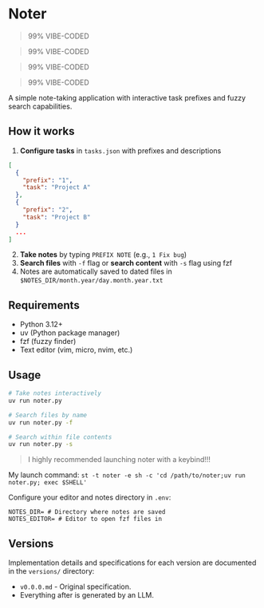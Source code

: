 # Noter
>99% VIBE-CODED

>99% VIBE-CODED

>99% VIBE-CODED

>99% VIBE-CODED

A simple note-taking application with interactive task prefixes and fuzzy search capabilities.

## How it works

1. **Configure tasks** in `tasks.json` with prefixes and descriptions
```json
[
  {
    "prefix": "1",
    "task": "Project A"
  },
  {
    "prefix": "2",
    "task": "Project B"
  }
  ...
]
```
2. **Take notes** by typing `PREFIX NOTE` (e.g., `1 Fix bug`)
3. **Search files** with `-f` flag or **search content** with `-s` flag using fzf
4. Notes are automatically saved to dated files in `$NOTES_DIR/month.year/day.month.year.txt`

## Requirements

- Python 3.12+
- uv (Python package manager)
- fzf (fuzzy finder)
- Text editor (vim, micro, nvim, etc.)

## Usage

```bash
# Take notes interactively
uv run noter.py

# Search files by name
uv run noter.py -f

# Search within file contents
uv run noter.py -s
```

>I highly recommended launching noter with a keybind!!!

My launch command:
`st -t noter -e sh -c 'cd /path/to/noter;uv run noter.py; exec $SHELL'`

Configure your editor and notes directory in `.env`:
```
NOTES_DIR= # Directory where notes are saved
NOTES_EDITOR= # Editor to open fzf files in
```

## Versions

Implementation details and specifications for each version are documented in the `versions/` directory:
- `v0.0.0.md` - Original specification.
- Everything after is generated by an LLM.

